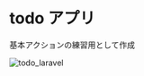 # todo アプリ

基本アクションの練習用として作成

![todo_laravel](https://user-images.githubusercontent.com/65272471/126585371-4a3360f2-06ec-46e9-8469-1d5a5fbb3ba7.gif)
